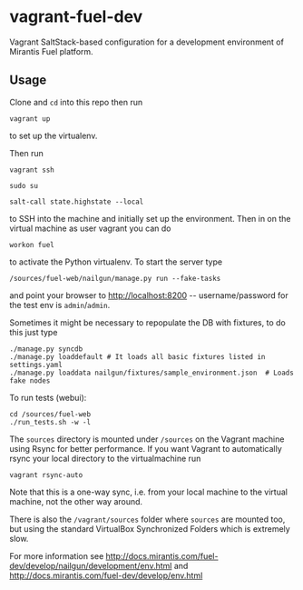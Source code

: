vagrant-fuel-dev
================

Vagrant SaltStack-based configuration for a development environment of Mirantis Fuel platform.

## Usage

Clone and `cd` into this repo then run

```
vagrant up
```

to set up the virtualenv.

Then run

```
vagrant ssh

sudo su

salt-call state.highstate --local
```

to SSH into the machine and initially set up the environment. Then in on the virtual machine as user vagrant you can do

```
workon fuel
```

to activate the Python virtualenv. To start the server type

```
/sources/fuel-web/nailgun/manage.py run --fake-tasks
```

and point your browser to [http://localhost:8200](http://localhost:8200) -- username/password for the test env is `admin`/`admin`.

Sometimes it might be necessary to repopulate the DB with fixtures, to do this just type

```
./manage.py syncdb
./manage.py loaddefault # It loads all basic fixtures listed in settings.yaml
./manage.py loaddata nailgun/fixtures/sample_environment.json  # Loads fake nodes
```

To run tests (webui):
```
cd /sources/fuel-web
./run_tests.sh -w -l
```

The `sources` directory is mounted under `/sources` on the Vagrant machine using Rsync for better performance. If you want Vagrant to automatically rsync your local directory to the virtualmachine run

```
vagrant rsync-auto
```

Note that this is a one-way sync, i.e. from your local machine to the virtual machine, not the other way around.

There is also the `/vagrant/sources` folder where `sources` are mounted too, but using the standard VirtualBox Synchronized Folders which is extremely slow.

For more information see http://docs.mirantis.com/fuel-dev/develop/nailgun/development/env.html and http://docs.mirantis.com/fuel-dev/develop/env.html
